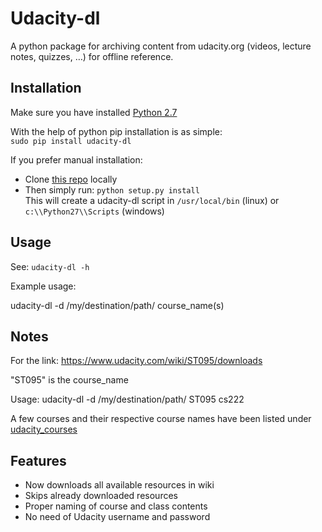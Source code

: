 Udacity-dl
==========

A python package for archiving content from udacity.org (videos,
lecture notes, quizzes, …) for offline reference.


Installation
------------

Make sure you have installed [Python 2.7](http://www.python.org/download)

With the help of python pip installation is as simple:  
`sudo pip install udacity-dl`

If you prefer manual installation:
- Clone [this repo]() locally
- Then simply run: `python setup.py install`  
  This will create a udacity-dl script in `/usr/local/bin` (linux) or  
  `c:\\Python27\\Scripts` (windows)


Usage 
-----

See: `udacity-dl -h`

Example usage:

udacity-dl  -d /my/destination/path/ course_name(s)  

  [Python]: http://www.python.org/download/


Notes
-----

For the link:
https://www.udacity.com/wiki/ST095/downloads

"ST095"  is the course_name

Usage:
udacity-dl  -d /my/destination/path/ ST095 cs222

A few courses and their respective course names have been listed under  
[udacity_courses](/udacity_courses.md)


Features
--------

- Now downloads all available resources in wiki
- Skips already downloaded resources
- Proper naming of course and class contents
- No need of Udacity username and password
